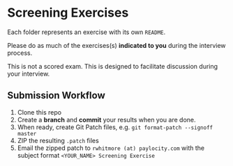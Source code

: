 # Screening Exercises
Each folder represents an exercise with its own `README`.

Please do as much of the  exercises(s) **indicated to you** during the interview process.

This is not a scored exam. This is designed to facilitate discussion during your interview.

## Submission Workflow
1. Clone this repo
2. Create a **branch** and **commit** your results when you are done.
3. When ready, create Git Patch files, e.g. `git format-patch --signoff master`
4. ZIP the resulting `.patch` files
5. Email the zipped patch to `rwhitmore (at) paylocity.com` with the subject format `<YOUR_NAME> Screening Exercise`